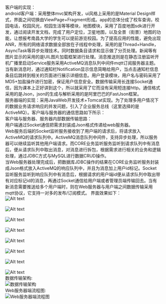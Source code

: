 客户端的实现：
<br>android客户端：采用整体mvc架构开发，ui风格上采用的是Material Design样式，界面之间切换由ViewPage+Fragment形成。app的总体分成了校车查询，校园电话，校园风光，校园生活等等模块，地图模块，采用了百度地图sdk进行开发，通过阅读开发文档，完成了用户定位，卫星地图，以及全景（街景）地图的功能，让想报考南昌大学的学生可以提前游览校园。为了提高应用的性能，避免出现ANR，所有的网络请求数据全部放在子线程中处理，采用的是Thread+Handle，AsyncTask等异步处理技术。同时数据条目请求和显示做了分页处理。新闻等有图片显示的采用的是UIL图片加载框架进行处理。消息推送则是在静态注册监听开机广播里启动Service服务采用ActiveMQ消息队列中间件mqtt订阅服务器主题。当有新消息时，通过通知栏Notification显示信息简略给用户，当点击通知栏信息条目后跳转到相关的页面进行展示详细信息。用户登录模块，用户名与密码采用了MD5+加盐操作进行加密，保证用户信息安全。数据传输采用长连接Socket通信，因为课本上正好讲到这个，所以就采用了它而没有采用短连接http。通信格式采用的是Json，json的生成与解析采用的是阿里巴巴的FastJson框架。
<br>服务器端的实现：采用JavaWeb开发技术+Tomcat实现。为了处理多用户情况下的数据业务请求响应的并发问题，引入了企业服务总线（这里选择的是ActiveMQ）。客户端与服务器的通信思路如下所示：
<br>客户端与服务器、服务器内部数据传输思路：
<br>用户端通过Socket通信把需求封装成Json格式传递给web服务器。
<br>Web服务后端的Socket监听服务接收到了用户端的请求后，将请求放入ActiveMQ的请求队列中。ActiveMQ消息队列中间件，支持异步处理，所以服务器可以继续监听其他用户端请求。而CORE业务监听服务监听到请求队列中有消息后，便从请求队列中取出消息，对消息进行拆包，根据需求进行相关的业务和逻辑处理，通过JDBC方式与MySQL进行数据CRUD操作。
<br>当Web服务器处理完成后，把数据库JDBC操作的结果在CORE业务监听服务封装成Json格式放入ActiveMQ的响应队列中，并且为消息加上用户id标记。Socket监听服务监听到响应队列中有消息后，根据请求的用户端id便从请求队列中取出带有对应标记id的消息，再通过Socket通信给用户端或者管理员端传输回去。当有新消息需要推送给多个用户端时，则在Web服务器与用户端之间数据传输采用mqtt协议，它支持一对多的发布/订阅模式。
界面效果如下：
<br>![Alt text](https://github.com/liangzhanncu/intelligenceNCU/blob/master/app/src/main/res/mipmap-mdpi/1.png)
<br>
<br>![Alt text](https://github.com/liangzhanncu/intelligenceNCU/blob/master/app/src/main/res/mipmap-mdpi/2.png)
<br>
<br>![Alt text](https://github.com/liangzhanncu/intelligenceNCU/blob/master/app/src/main/res/mipmap-mdpi/3.png)
<br>
<br>![Alt text](https://github.com/liangzhanncu/intelligenceNCU/blob/master/app/src/main/res/mipmap-mdpi/4.png)
<br>
<br>![Alt text](https://github.com/liangzhanncu/intelligenceNCU/blob/master/app/src/main/res/mipmap-mdpi/5.png)
<br>
<br>![Alt text](https://github.com/liangzhanncu/intelligenceNCU/blob/master/app/src/main/res/mipmap-mdpi/6.png)
<br>
<br>![Alt text](https://github.com/liangzhanncu/intelligenceNCU/blob/master/app/src/main/res/mipmap-mdpi/7.png)
<br>
<br>![Alt text](https://github.com/liangzhanncu/intelligenceNCU/blob/master/app/src/main/res/mipmap-mdpi/8.png)
<br>数据传输架构:
<br>![数据传输架构](https://github.com/liangzhanncu/intelligenceNCU/blob/master/app/src/main/res/mipmap-mdpi/9.png)
<br>Web服务器端流程图:
<br>![Web服务器端流程图](https://github.com/liangzhanncu/intelligenceNCU/blob/master/app/src/main/res/mipmap-mdpi/10.png)